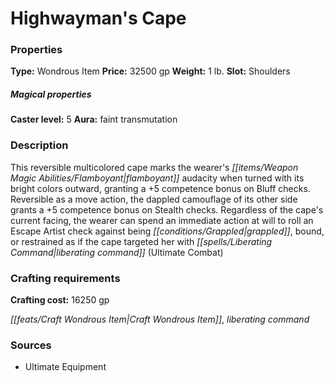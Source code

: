 ﻿---
Title: "Highwayman's Cape"
Type: "Wondrous Item"
Price: "32500 gp"
Weight: "1 lb."
Slot: "Shoulders"
Caster level: "5"
Aura: "faint transmutation"
Description: |
  "This reversible multicolored cape marks the wearer's flamboyant audacity when turned with its bright colors outward, granting a +5 competence bonus on Bluff checks. Reversible as a move action, the dappled camouflage of its other side grants a +5 competence bonus on Stealth checks. Regardless of the cape's current facing, the wearer can spend an immediate action at will to roll an Escape Artist check against being grappled, bound, or restrained as if the cape targeted her with _liberating command_ (_Ultimate Combat_)"
Crafting cost: "16250 gp"
Sources: "['Ultimate Equipment']"
---

# Highwayman's Cape

### Properties

**Type:** Wondrous Item **Price:** 32500 gp **Weight:** 1 lb. **Slot:** Shoulders

##### Magical properties

**Caster level:** 5 **Aura:** faint transmutation

### Description

This reversible multicolored cape marks the wearer's _[[items/Weapon Magic Abilities/Flamboyant|flamboyant]]_ audacity when turned with its bright colors outward, granting a +5 competence bonus on Bluff checks. Reversible as a move action, the dappled camouflage of its other side grants a +5 competence bonus on Stealth checks. Regardless of the cape's current facing, the wearer can spend an immediate action at will to roll an Escape Artist check against being _[[conditions/Grappled|grappled]]_, bound, or restrained as if the cape targeted her with _[[spells/Liberating Command|liberating command]]_ (Ultimate Combat)

### Crafting requirements

**Crafting cost:** 16250 gp

_[[feats/Craft Wondrous Item|Craft Wondrous Item]]_, _liberating command_

### Sources

* Ultimate Equipment